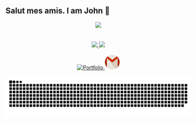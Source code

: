 ## Salut mes amis. I am John 👋

<p align="center">
  <img src="https://komarev.com/ghpvc/?username=John-Ketiku-1&style=flat-square&color=40c463">
  <br><br><br>
  <a href="https://John-Ketiku-1.github.io/">
    <img width="400" src="https://readme-typing-svg.herokuapp.com/?font=Righteous&color=E1E1E1&size=60&center=true&vCenter=true&width=385&height=100&lines=Hello+%F0%9F%91%8B+my;I+am+a+Python;And+a+C">
    <img width="400" src="https://readme-typing-svg.herokuapp.com/?font=Righteous&color=E1E1E1&size=60&center=true&vCenter=true&width=385&height=100&lines=name+is+John.;Programmer;Developer.+%F0%9F%98%84">
  </a>
  <br><br>
  <a href="https://John-Ketiku-1.github.io">
    <img height="40px" src="Images/Static/portfolio.png" title="Portfolio">
  </a>
  <a href="mailto:john.ketiku@mths.ca">
    <img height="40px" src="Images/Static/gmail.png" title="Mail">
  </a>
  <br><br>
  <img src="Images/Dynamic/snake.svg" style="background:#161b22;">
  <br><br><br><br>

